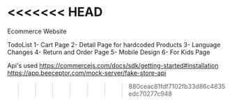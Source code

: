 <<<<<<< HEAD
=======
Ecommerce Website

TodoList
1- Cart Page
2- Detail Page for hardcoded Products
3- Language Changes
4- Return and Order Page
5- Mobile Design
6- For Kids Page

Api's used
https://commercejs.com/docs/sdk/getting-started#installation
https://app.beeceptor.com/mock-server/fake-store-api

>>>>>>> 880ceac81fdf7102fb33d86c4835edc70277c948

